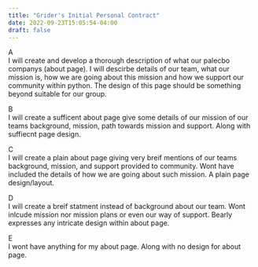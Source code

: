 ```yaml
---
title: "Grider's Initial Personal Contract"
date: 2022-09-23T15:05:54-04:00
draft: false
---
```


A <br/>
I will create and develop a thorough description of what our palecbo companys (about page). I will descirbe details of our team, what our mission is, how we are going about this mission and how we support our community within python. The design of this page should be something beyond suitable for our group.


B <br/>
I will create a sufficent about page give some details  of our mission of our teams background, mission, path towards mission and support. Along with suffiecnt page design. 

C <br/>
I will create a plain about page giving very breif mentions of our teams background, mission, and support provided to community. Wont have included the details of how we are going about such mission. A plain page design/layout. 

D <br/> 
I will create a breif statment instead of background about our team. Wont inlcude mission nor mission plans or even our way of support. Bearly expresses any intricate design within about page.

E <br/>
I wont have anything for my about page. Along with no design for about page. 